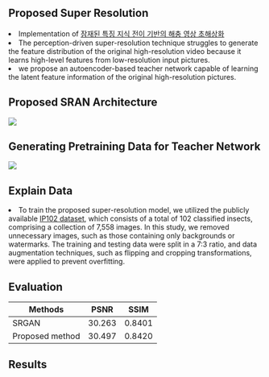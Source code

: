 ## Proposed Super Resolution
<li>Implementation of <a href="https://www.dbpia.co.kr/journal/articleDetail?nodeId=NODE11437908">잠재된 특징 지식 전이 기반의 해충 영상 초해상화</a> </li>
<li> The perception-driven super-resolution technique struggles to generate the feature distribution of the original high-resolution video because it learns high-level features from low-resolution input pictures. </li>
<li> we propose an autoencoder-based teacher network capable of learning the latent feature information of the original high-resolution pictures.</li>

## Proposed SRAN Architecture
<img src="./image/SRGAN+TeacherNetwork.png"/>

## Generating Pretraining Data for Teacher Network
<img src="./image/Generate_edgeImage.png"/>

## Explain Data
<li>To train the proposed super-resolution model, we utilized the publicly available <a href="https://github.com/xpwu95/IP102">IP102 dataset</a>, which consists of a total of 102 classified insects, comprising a collection of 7,558 images. In this study, we removed unnecessary images, such as those containing only backgrounds or watermarks. The training and testing data were split in a 7:3 ratio, and data augmentation techniques, such as flipping and cropping transformations, were applied to prevent overfitting.</li>

## Evaluation
|      Methods      |   PSNR   |  SSIM  |
|      -------      |   ----   |  ----  |
|       SRGAN       |  30.263  | 0.8401 |
|  Proposed method  |  30.497  | 0.8420 |

## Results
